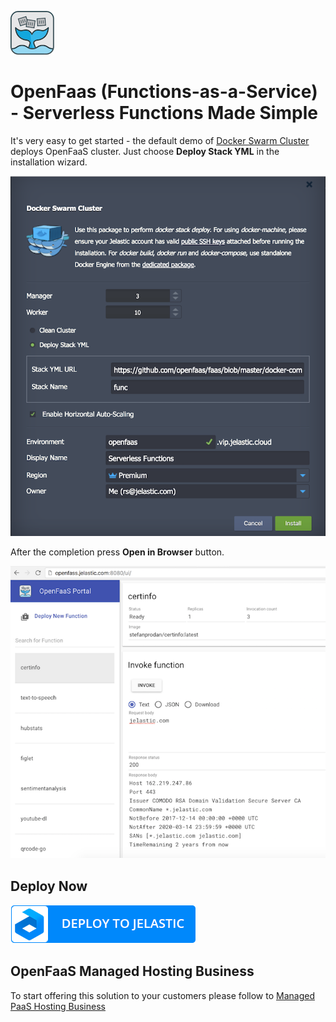 ![OpenFaaS Logo](/images/openfaas-logo.png) 

# OpenFaas (Functions-as-a-Service) - Serverless Functions Made Simple


It's very easy to get started - the default demo of [Docker Swarm Cluster](https://github.com/jelastic-jps/docker-native/tree/master/docker-swarm) deploys OpenFaaS cluster. Just choose __Deploy Stack YML__ in the installation wizard.    

![OpenFaaS Install](/images/openfaas-installation.png) 

After the completion press __Open in Browser__ button.

![OpenFaaS UI](/images/openfaas-ui.png) 

## Deploy Now

[![Deploy](https://github.com/jelastic-jps/git-push-deploy/raw/master/images/deploy-to-jelastic.png)](https://jelastic.com/install-application/?manifest=https://raw.githubusercontent.com/siruslan/docker-native/master/docker-swarm/manifest.jps) 

## OpenFaaS Managed Hosting Business

To start offering this solution to your customers please follow to [Managed PaaS Hosting Business](https://jelastic.com/apaas/)
